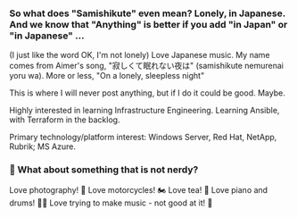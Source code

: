 ### So what does "Samishikute" even mean? Lonely, in Japanese. And we know that "Anything" is better if you add "in Japan" or "in Japanese" ...
   (I just like the word OK, I'm not lonely)
   Love Japanese music. My name comes from Aimer's song, "寂しくて眠れない夜は" (samishikute nemurenai yoru wa). More or less, "On a lonely, sleepless night"

This is where I will never post anything, but if I do it could be good. Maybe.

Highly interested in learning Infrastructure Engineering. Learning Ansible, with Terraform in the backlog.

Primary technology/platform interest: Windows Server, Red Hat, NetApp, Rubrik; MS Azure.

### 🤔 What about something that is not nerdy?

Love photography! 📸
Love motorcycles! 🏍
Love tea! 🍵
Love piano and drums! 🎹🥁
Love trying to make music - not good at it! 🎼

<!--
**Samishikute/Samishikute** is a ✨ _special_ ✨ repository because its `README.md` (this file) appears on your GitHub profile.

Here are some ideas to get you started:

- 🔭 I’m currently working on ...
- 🌱 I’m currently learning ...
- 👯 I’m looking to collaborate on ...
- 🤔 I’m looking for help with ...
- 💬 Ask me about ...
- 📫 How to reach me: ...
- 😄 Pronouns: ...
- ⚡ Fun fact: ...
-->

